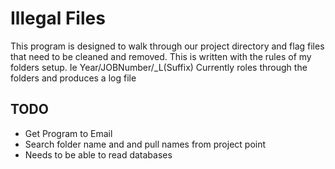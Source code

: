 # Illegal Files

This program is designed to walk through our project directory and flag files that need to be cleaned and removed. This is written with the rules of my folders setup. Ie Year/JOBNumber/_L(Suffix)
Currently roles through the folders and produces a log file

## TODO 

- Get Program to Email
- Search folder name and and pull names from project point
- Needs to be able to read databases

